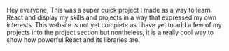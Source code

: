 Hey everyone, 
This was a super quick project I made as a way to learn React and display my skills and projects in a way that expressed my own interests. 
This website is not yet complete as I have yet to add a few of my projects into the project section but nontheless, it is a really cool
way to show how powerful React and its libraries are.
